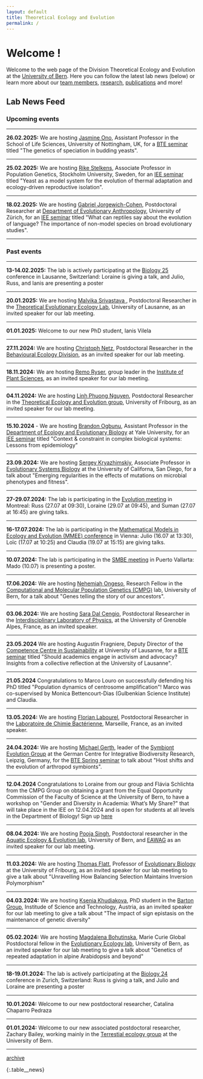 ```yaml
---
layout: default
title: Theoretical Ecology and Evolution
permalink: /
---
```

# Welcome !

Welcome to the web page of the Division Theoretical Ecology and Evolution at the [University of Bern](http://www.thee.iee.unibe.ch/index_eng.html). Here you can follow the latest lab news (below) or learn more about our [team members](https://banklab.github.io/people/), [research](https://banklab.github.io/research/), [publications](https://banklab.github.io/publications/) and more!

## Lab News Feed


### Upcoming events

---

**26.02.2025:** We are hosting [Jasmine Ono](https://scholar.google.com/citations?user=7c4yU20AAAAJ&hl=en), Assistant Professor in the School of Life Sciences, University of Nottingham, UK, for a [BTE seminar](https://www.iee.unibe.ch/studies/lecture_series_in_behavioral_theoretical_and_evolutionary_biology/index_eng.html) titled "The genetics of speciation in budding yeasts".

---

**25.02.2025:** We are hosting [Rike Stelkens](https://stelkenslab.com/), Associate Professor in Population Genetics, Stockholm University, Sweden, for an [IEE seminar](https://www.iee.unibe.ch/studies/lecture_series_in_ecology_and_evolution/index_eng.html) titled "Yeast as a model system for the evolution of thermal adaptation and ecology-driven reproductive isolation".

---

**18.02.2025:** We are hosting [Gabriel Jorgewich-Cohen](https://scholar.google.com/citations?user=iGdBuSAAAAAJ&hl=en&oi=ao), Postdoctoral Researcher at [Department of Evolutionary Anthropology](https://www.aim.uzh.ch/en.html), University of Zürich, for an [IEE seminar](https://www.iee.unibe.ch/studies/lecture_series_in_ecology_and_evolution/index_eng.html) titled "What can reptiles say about the evolution of language? The importance of non-model species on broad evolutionary studies".

---


### Past events

---

**13-14.02.2025:** The lab is actively participating at the [Biology 25](https://wp.unil.ch/biology25/) conference in Lausanne, Switzerland: Loraine is giving a talk, and Julio, Russ, and Ianis are presenting a poster

---

**20.01.2025:** We are hosting [Malvika Srivastava ](https://scholar.google.com/citations?user=g6eLK2IAAAAJ), Postdoctoral Researcher in the [ Theoretical Evolutionary Ecology Lab](https://lab-mullon.github.io/index.html), University of Lausanne, as an invited speaker for our lab meeting.

---

**01.01.2025:** Welcome to our new PhD student, Ianis Vilela

---

**27.11.2024:** We are hosting [Christoph Netz](https://scholar.google.com.mx/citations?user=edGqs7sAAAAJ&hl=en), Postdoctoral Researcher in the [Behavioural Ecology Division](https://www.behav.iee.unibe.ch/index_eng.html), as an invited speaker for our lab meeting.

---

**18.11.2024:** We are hosting [Remo Ryser](https://scholar.google.com/citations?user=PkEpS0cAAAAJ), group leader in the [Institute of Plant Sciences](https://www.ips.unibe.ch/), as an invited speaker for our lab meeting.

---

**04.11.2024:** We are hosting [Linh Phuong Nguyen](https://linh-phuong.github.io/nguyen/), Postdoctoral Researcher in the [Theoretical Ecology and Evolution group](https://www.unifr.ch/bio/en/research/eco-evol/rohr.html), University of Fribourg, as an invited speaker for our lab meeting.

---

**15.10.2024** - We are hosting [Brandon Ogbunu](https://ogbunulab.yale.edu/), Assistant Professor in the [Department of Ecology and Evolutionary Biology](https://eeb.yale.edu/) at Yale University, for an [IEE seminar](https://www.iee.unibe.ch/studies/lecture_series_in_ecology_and_evolution/index_eng.html) titled "Context & constraint in complex biological systems: Lessons from epidemiology"

---

**23.09.2024:** We are hosting [Sergey Kryazhimskiy](https://scholar.google.com/citations?user=cEr8jtAAAAAJ&hl=de&oi=ao), Associate Professor in [Evolutionary Systems Biology](https://www.sklab.science/) at the University of Californa, San Diego, for a talk about "Emerging regularities in the effects of mutations on microbial phenotypes and fitness".

---

**27-29.07.2024:** The lab is participating in the [Evolution meeting](https://www.evolutionmeetings.org/) in Montreal: Russ (27.07 at 09:30), Loraine (29.07 at 09:45), and Suman (27.07 at 16:45) are giving talks.

---

**16-17.07.2024:** The lab is participating in the [Mathematical Models in Ecology and Evolution (MMEE) conference](https://ps-mathematik.univie.ac.at/e/index.php?event=mmee2024) in Vienna: Julio (16.07 at 13:30), Loïc (17.07 at 10:25) and Claudia (19.07 at 15:15) are giving talks.

---

**10.07.2024:** The lab is participating in the [SMBE meeting](https://smbe2024.org/) in Puerto Vallarta: Mado (10.07) is presenting a poster.

---

**17.06.2024:** We are hosting [Nehemiah Ongeso](https://orcid.org/0000-0001-5371-9148), Research Fellow in the [Computational and Molecular Population Genetics (CMPG)](https://www.cmpg.iee.unibe.ch/index_eng.html) lab, University of Bern, for a talk about "Genes telling the story of our ancestors".

---

**03.06.2024:** We are hosting [Sara Dal Cengio](https://scholar.google.com/citations?user=T06cMNYAAAAJ&hl=en), Postdoctoral Researcher in the [Interdisciplinary Laboratory of Physics](https://liphy.univ-grenoble-alpes.fr/en), at the University of Grenoble Alpes, France, as an invited speaker.

---

**23.05.2024** We are hosting Augustin Fragniere, Deputy Director of the [Competence Centre in Sustainability](https://www.unil.ch/centre-durabilite/home.html) at University of Lausanne, for a [BTE seminar](https://www.iee.unibe.ch/studies/lecture_series_in_behavioral_theoretical_and_evolutionary_biology/index_eng.html) titled "Should academics engage in activism and advocacy? Insights from a collective reflection at the University of Lausanne".

---

**21.05.2024** Congratulations to Marco Louro on successfully defending his PhD titled "Population dynamics of centrosome amplification"! Marco was co-supervised by Monica Bettencourt-Dias (Gulbenkian Science Institute) and Claudia.

---

**13.05.2024:** We are hosting [Florian Labourel](https://scholar.google.com/citations?user=epay42kAAAAJ&hl=en&oi=ao), Postdoctoral Researcher in the [Laboratoire de Chimie Bactérienne](https://lcb.cnrs.fr/), Marseille, France, as an invited speaker.

---

**24.04.2024:** We are hosting [Michael Gerth](https://scholar.google.com/citations?user=puPG9FUAAAAJ&hl=en&oi=ao), leader of the [Symbiont Evolution Group](https://www.idiv.de/en/symbiont-evolution.html) at the German Centre for Integrative Biodiversity Research, Leipzig, Germany, for the [BTE Spring seminar](https://www.iee.unibe.ch/studies/lecture_series_in_behavioral_theoretical_and_evolutionary_biology/index_eng.html) to talk about "Host shifts and the evolution of arthropod symbionts".

---

**12.04.2024** Congratulations to Loraine from our group and Flávia Schlichta from the CMPG Group on obtaining a grant from the Equal Opportunity Commission of the Faculty of Science at the University of Bern, to have a workshop on "Gender and Diversity in Academia: What’s My Share?" that will take place in the IEE on 12.04.2024 and is open for students at all levels in the Department of Biology! Sign up [here](https://forms.office.com/e/uG814aFTDq)

---

**08.04.2024:** We are hosting [Pooja Singh](https://scholar.google.com/citations?user=i1GhoccAAAAJ), Postdoctoral researcher in the [Aquatic Ecology & Evolution lab](https://www.aqua.iee.unibe.ch/index_eng.html), University of Bern, and [EAWAG](https://www.eawag.ch/en/department/fishec/) as an invited speaker for our lab meeting.

---

**11.03.2024:** We are hosting [Thomas Flatt](https://scholar.google.co.cr/citations?user=hnOIPdEAAAAJ&hl=en), Professor of [Evolutionary Biology](https://www.unifr.ch/bio/en/groups/flatt/) at the University of Fribourg, as an invited speaker for our lab meeting to give a talk about "Unravelling How Balancing Selection Maintains Inversion Polymorphism"

---

**04.03.2024:** We are hosting [Ksenia Khudiakova](https://scholar.google.com/citations?user=1sWI-dYAAAAJ&hl=en&oi=ao), PhD student in the [Barton Group](https://ist.ac.at/en/research/barton-group/), Institude of Science and Technology, Austria, as an invited speaker for our lab meeting to give a talk about "The impact of sign epistasis on the maintenance of genetic diversity"

---

**05.02.2024:** We are hosting [Magdalena Bohutinska](https://scholar.google.com/citations?user=kSnTudAAAAAJ), Marie Curie Global Postdoctoral fellow in the [Evolutionary Ecology lab](https://www.ee.iee.unibe.ch/index_eng.html), University of Bern, as an invited speaker for our lab meeting to give a talk about "Genetics of repeated adaptation in alpine Arabidopsis and beyond"

---

**18-19.01.2024:** The lab is actively participating at the [Biology 24](https://biology24.ch/) conference in Zurich, Switzerland: Russ is giving a talk, and Julio and Loraine are presenting a poster

---

**10.01.2024:** Welcome to our new postdoctoral researcher, Catalina Chaparro Pedraza

---

**01.01.2024:** Welcome to our new associated postdoctoral researcher, Zachary Bailey, working mainly in the [Terrestial ecology group](https://www.terr.iee.unibe.ch/research/index_eng.html) at the University of Bern.

---

[archive](https://banklab.github.io/archive/)

{:.table__news}
